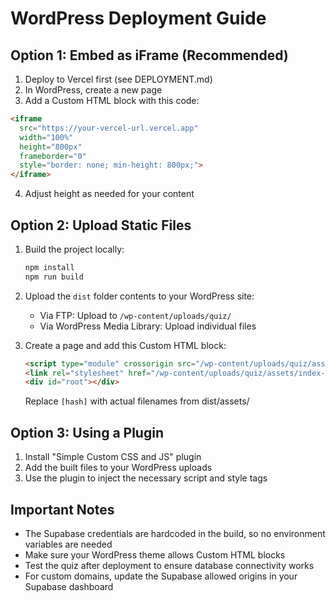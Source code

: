 # WordPress Deployment Guide

## Option 1: Embed as iFrame (Recommended)

1. Deploy to Vercel first (see DEPLOYMENT.md)
2. In WordPress, create a new page
3. Add a Custom HTML block with this code:

```html
<iframe
  src="https://your-vercel-url.vercel.app"
  width="100%"
  height="800px"
  frameborder="0"
  style="border: none; min-height: 800px;">
</iframe>
```

4. Adjust height as needed for your content

## Option 2: Upload Static Files

1. Build the project locally:
   ```bash
   npm install
   npm run build
   ```

2. Upload the `dist` folder contents to your WordPress site:
   - Via FTP: Upload to `/wp-content/uploads/quiz/`
   - Via WordPress Media Library: Upload individual files

3. Create a page and add this Custom HTML block:
   ```html
   <script type="module" crossorigin src="/wp-content/uploads/quiz/assets/index-[hash].js"></script>
   <link rel="stylesheet" href="/wp-content/uploads/quiz/assets/index-[hash].css">
   <div id="root"></div>
   ```

   Replace `[hash]` with actual filenames from dist/assets/

## Option 3: Using a Plugin

1. Install "Simple Custom CSS and JS" plugin
2. Add the built files to your WordPress uploads
3. Use the plugin to inject the necessary script and style tags

## Important Notes

- The Supabase credentials are hardcoded in the build, so no environment variables are needed
- Make sure your WordPress theme allows Custom HTML blocks
- Test the quiz after deployment to ensure database connectivity works
- For custom domains, update the Supabase allowed origins in your Supabase dashboard
